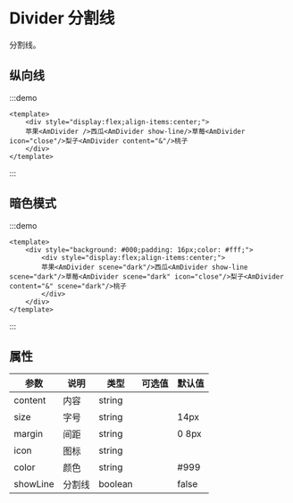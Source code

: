 # Divider 分割线

分割线。

## 纵向线

:::demo
```vue
<template>
    <div style="display:flex;align-items:center;">
    苹果<AmDivider />西瓜<AmDivider show-line/>草莓<AmDivider icon="close"/>梨子<AmDivider content="&"/>桃子
    </div>
</template>
```

:::

## 暗色模式

:::demo
```vue
<template>
    <div style="background: #000;padding: 16px;color: #fff;">
        <div style="display:flex;align-items:center;">
        苹果<AmDivider scene="dark"/>西瓜<AmDivider show-line scene="dark"/>草莓<AmDivider scene="dark" icon="close"/>梨子<AmDivider content="&" scene="dark"/>桃子
        </div>
    </div>
</template>
```

:::

## 属性

| 参数 | 说明 | 类型 | 可选值 | 默认值 |
| --- | --- | --- | --- | --- |
| content | 内容 | string |  |  |
| size | 字号 | string |  | 14px |
| margin | 间距 | string |  | 0 8px |
| icon | 图标 | string |  |  |
| color | 颜色 | string | | #999 |
| showLine | 分割线 | boolean | | false |